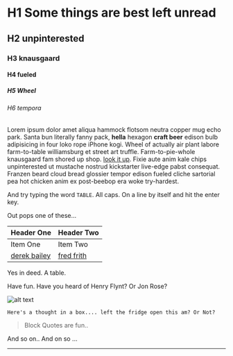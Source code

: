 # H1 Some things are best left unread
## H2 unpinterested
### H3 knausgaard
#### H4 fueled
##### H5 Wheel
###### H6 tempora

Lorem ipsum dolor amet aliqua hammock flotsom neutra copper mug echo park. Santa bun literally fanny pack, **hella** hexagon __craft beer__ edison bulb adipisicing in four loko rope iPhone kogi. Wheel of actually air plant labore farm-to-table williamsburg et street art truffle. Farm-to-pie-whole knausgaard fam shored up shop. [look it up]. Fixie aute anim kale chips unpinterested ut mustache nostrud kickstarter live-edge pabst consequat. Franzen beard cloud bread glossier tempor edison fueled cliche sartorial pea hot chicken anim ex post-beebop era woke try-hardest.

And try typing the word ```TABLE```. All caps. On a line by itself and hit the enter key.

Out pops one of these...

| Header One     | Header Two     |
| :------------- | :------------- |
| Item One       | Item Two       |
|[derek bailey]|[fred frith]|

Yes in deed. A table.

Have fun. Have you heard of Henry Flynt? Or Jon Rose?

![alt text][logo]

```
Here's a thought in a box.... left the fridge open this am? Or Not?
```

> Block Quotes are fun..

And so on..
And on so ...
***

[logo]: http://d2vhprqki2fot3.cloudfront.net/experience/wp-content/uploads/2010/08/spaghetti-logo-Precision1951-61.jpg "fender logo"

[look it up]: www.google.ca
[derek bailey]: https://www.youtube.com/watch?v=2LgCqcmruGU
[fred frith]:https://www.youtube.com/watch?v=M2WSeZZV6iQ
